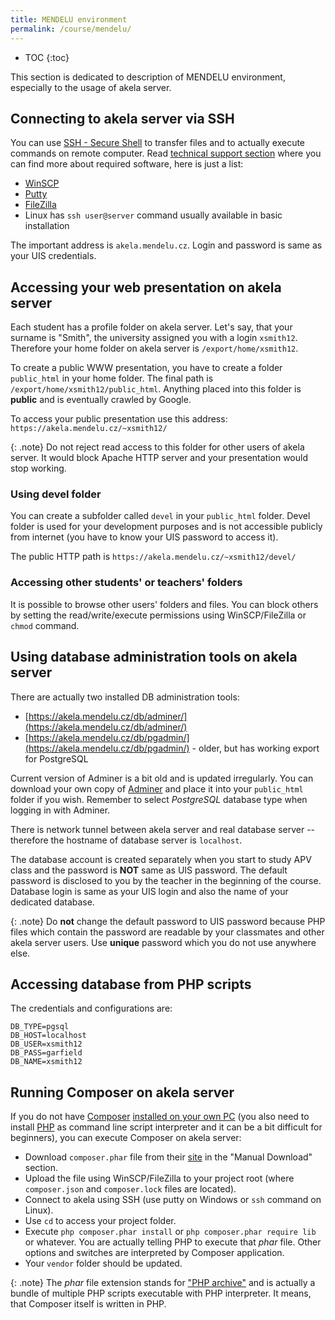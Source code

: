 ```yaml
---
title: MENDELU environment
permalink: /course/mendelu/
---
```


* TOC
{:toc}

This section is dedicated to description of MENDELU environment, especially to the usage of akela server.

## Connecting to akela server via SSH
You can use [SSH - Secure Shell](https://cs.wikipedia.org/wiki/Secure_Shell) to transfer files and to actually execute
commands on remote computer. Read [technical support section](/course/technical-support/) where you can find more
about required software, here is just a list:

- [WinSCP](https://winscp.net/eng/download.php)
- [Putty](https://www.putty.org/)
- [FileZilla](https://filezilla-project.org/)
- Linux has `ssh user@server` command usually available in basic installation

The important address is `akela.mendelu.cz`. Login and password is same as your UIS credentials.

## Accessing your web presentation on akela server
Each student has a profile folder on akela server. Let's say, that your surname is "Smith", the university assigned you
with a login `xsmith12`. Therefore your home folder on akela server is `/export/home/xsmith12`.

To create a public WWW presentation, you have to create a folder `public_html` in your home folder. The final path is
`/export/home/xsmith12/public_html`. Anything placed into this folder is **public** and is eventually crawled by Google.

To access your public presentation use this address: `https://akela.mendelu.cz/~xsmith12/`

{: .note}
Do not reject read access to this folder for other users of akela server. It would block Apache HTTP server and your
presentation would stop working. 

### Using devel folder
You can create a subfolder called `devel` in your `public_html` folder. Devel folder is used for your development
purposes and is not accessible publicly from internet (you have to know your UIS password to access it).

The public HTTP path is `https://akela.mendelu.cz/~xsmith12/devel/`

### Accessing other students' or teachers' folders
It is possible to browse other users' folders and files. You can block others by setting the read/write/execute
permissions using WinSCP/FileZilla or `chmod` command.
 
## Using database administration tools on akela server
There are actually two installed DB administration tools:

- [https://akela.mendelu.cz/db/adminer/](https://akela.mendelu.cz/db/adminer/)
- [https://akela.mendelu.cz/db/pgadmin/](https://akela.mendelu.cz/db/pgadmin/) - older, but has working export for PostgreSQL

Current version of Adminer is a bit old and is updated irregularly. You can download your own copy of
[Adminer](https://www.adminer.org/) and place it into your `public_html` folder if you wish. Remember to select
*PostgreSQL* database type when logging in with Adminer.

There is network tunnel between akela server and real database server -- therefore the hostname of database server
is `localhost`.

The database account is created separately when you start to study APV class and the password is **NOT** same as UIS
password. The default password is disclosed to you by the teacher in the beginning of the course. Database login is
same as your UIS login and also the name of your dedicated database.

{: .note}
Do **not** change the default password to UIS password because PHP files which contain the password are readable by
your classmates and other akela server users. Use **unique** password which you do not use anywhere else.

## Accessing database from PHP scripts
The credentials and configurations are:

```
DB_TYPE=pgsql
DB_HOST=localhost
DB_USER=xsmith12
DB_PASS=garfield
DB_NAME=xsmith12
```

## Running Composer on akela server
If you do not have [Composer](https://getcomposer.org/) [installed on your own PC](https://getcomposer.org/doc/00-intro.md)
(you also need to install [PHP](http://php.net/downloads.php) as command line script interpreter and it can be a bit
difficult for beginners), you can execute Composer on akela server:

- Download `composer.phar` file from their [site](https://getcomposer.org/download/) in the "Manual Download" section.
- Upload the file using WinSCP/FileZilla to your project root (where `composer.json` and `composer.lock` files are
  located).
- Connect to akela using SSH (use putty on Windows or `ssh` command on Linux).
- Use `cd` to access your project folder.
- Execute `php composer.phar install` or `php composer.phar require lib` or whatever. You are actually telling PHP to
  execute that *phar* file. Other options and switches are interpreted by Composer application.
- Your `vendor` folder should be updated.

{: .note}
The *phar* file extension stands for ["PHP archive"](http://php.net/manual/en/book.phar.php) and is actually a bundle
of multiple PHP scripts executable with PHP interpreter. It means, that Composer itself is written in PHP. 